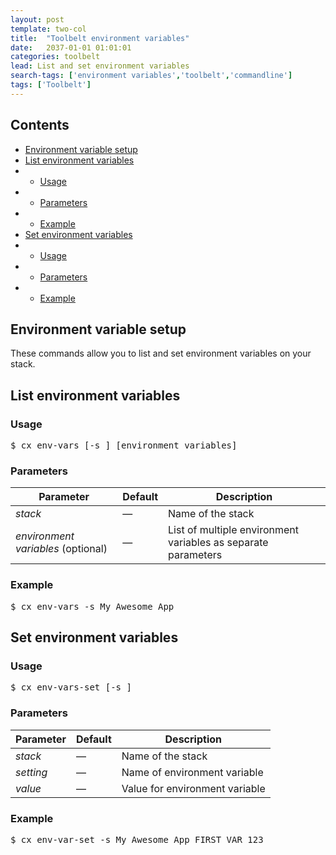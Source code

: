 ```yaml
---
layout: post
template: two-col
title:  "Toolbelt environment variables"
date:   2037-01-01 01:01:01
categories: toolbelt
lead: List and set environment variables
search-tags: ['environment variables','toolbelt','commandline']
tags: ['Toolbelt']
---
```


<h2>Contents</h2>
<ul class="page-toc">
    <li><a href="#about">Environment variable setup</a></li>
	<li><a href="#list">List environment variables</a></li>
	        <li>
                <ul>
                <li><a href="#usage">Usage</a></li>
                </ul>
            </li>
            <li>
                <ul>
                <li><a href="#params">Parameters</a></li>
                </ul>
            </li>
            <li>
                <ul>
                <li><a href="#example">Example</a></li>
                </ul>
            </li>
	<li><a href="#set">Set environment variables</a></li>
	        <li>
                <ul>
                <li><a href="#usage2">Usage</a></li>
                </ul>
            </li>
            <li>
                <ul>
                <li><a href="#params2">Parameters</a></li>
                </ul>
            </li>
            <li>
                <ul>
                <li><a href="#example2">Example</a></li>
                </ul>
            </li>
</ul>

<h2 id="about">Environment variable setup</h2>
These commands allow you to list and set environment variables on your stack.

<h2 id="list">List environment variables</h2>
<h3 id="usage">Usage</h3>

<pre class="prettyprint">
$ cx env-vars [-s <stack>] [environment_variables]
</pre>

<h3 id="params">Parameters</h3>

<table class='table table-bordered table-striped table-small'>
    <thead>
        <tr>
            <th align="center">Parameter</th>
            <th align="center">Default</th>
            <th align="center">Description</th>
        </tr>
    </thead>
    <tbody>
        <tr>
            <td><i>stack</i></td>
            <td>&mdash;</td>
            <td>Name of the stack</td>
        </tr>
        <tr>
            <td><i>environment variables</i> (optional)</td>
            <td>&mdash;</td>
            <td>List of multiple environment variables as separate parameters</td>
        </tr>
    </tbody>
</table>

<h3 id="example">Example</h3>

<pre class="prettyprint">
$ cx env-vars -s My_Awesome_App
</pre>

<h2 id="set">Set environment variables</h2>
<h3 id="usage2">Usage</h3>

<pre class="prettyprint">
$ cx env-vars-set [-s <stack>] <setting> <value>
</pre>

<h3 id="params2">Parameters</h3>

<table class='table table-bordered table-striped table-small'>
    <thead>
        <tr>
            <th align="center">Parameter</th>
            <th align="center">Default</th>
            <th align="center">Description</th>
        </tr>
    </thead>
    <tbody>
        <tr>
            <td><i>stack</i></td>
            <td>&mdash;</td>
            <td>Name of the stack</td>
        </tr>
        <tr>
            <td><i>setting</i></td>
            <td>&mdash;</td>
            <td>Name of environment variable</td>
        </tr>
        <tr>
            <td><i>value</i></td>
            <td>&mdash;</td>
            <td>Value for environment variable</td>
        </tr>
    </tbody>
</table>

<h3 id="example2">Example</h3>

<pre class="prettyprint">
$ cx env-var-set -s My_Awesome_App FIRST_VAR 123
</pre>
